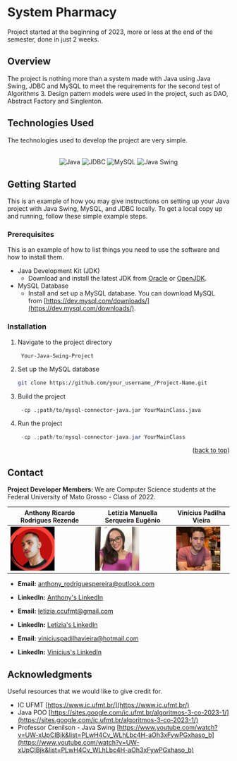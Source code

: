 # System Pharmacy 

Project started at the beginning of 2023, more or less at the end of the semester, done in just 2 weeks.

## Overview
The project is nothing more than a system made with Java using Java Swing, JDBC and MySQL to meet the requirements for the second test of Algorithms 3. Design pattern models were used in the project, such as DAO, Abstract Factory and Singlenton.

## Technologies Used

The technologies used to develop the project are very simple.

<div style="display: inline_block" align="center"><br>
  <img align="center" alt="Java" height="38" width="100" src="https://img.shields.io/badge/Java-007396?style=for-the-badge&logo=java&logoColor=white">
  <img align="center" alt="JDBC" height="38" width="100" src="https://img.shields.io/badge/JDBC-007396?style=for-the-badge&logo=java&logoColor=white">
  <img align="center" alt="MySQL" height="38" width="100" src="https://img.shields.io/badge/MySQL-4479A1?style=for-the-badge&logo=mysql&logoColor=white">
  <img align="center" alt="Java Swing" height="38" width="100" src="https://img.shields.io/badge/Java%20Swing-007396?style=for-the-badge&logo=java&logoColor=white">
</div>

<!-- GETTING STARTED -->
## Getting Started

This is an example of how you may give instructions on setting up your Java project with Java Swing, MySQL, and JDBC locally. To get a local copy up and running, follow these simple example steps.

### Prerequisites

This is an example of how to list things you need to use the software and how to install them.
* Java Development Kit (JDK)
  - Download and install the latest JDK from [Oracle](https://www.oracle.com/java/technologies/javase-downloads.html) or [OpenJDK](https://adoptopenjdk.net/).
* MySQL Database
  - Install and set up a MySQL database. You can download MySQL from [https://dev.mysql.com/downloads/](https://dev.mysql.com/downloads/).

### Installation

1. Navigate to the project directory
   ```cd
    Your-Java-Swing-Project
   ```
2. Set up the MySQL database
   ```sh
   git clone https://github.com/your_username_/Project-Name.git
   ```
3. Build the project
   ```javac
    -cp .;path/to/mysql-connector-java.jar YourMainClass.java
   ```
4. Run the project
   ```java
    -cp .;path/to/mysql-connector-java.jar YourMainClass
   ```
   
<p align="right">(<a href="#readme-top">back to top</a>)</p>

## Contact
<strong> Project Developer Members: </strong> We are Computer Science students at the Federal University of Mato Grosso - Class of 2022.

| Anthony Ricardo Rodrigues Rezende | Letízia Manuella Serqueira Eugênio | Vinícius Padilha Vieira|
| --- | --- | --- |
| <img src="./imageDevelopers/anthony.jpeg" alt="Anthony's Photo" width="100"/> | <img src="./imageDevelopers/letizia.jpeg" alt="Letizia's Photo" width="100"/> | <img src="./imageDevelopers/vinicius.jpeg" alt="Vinícius's Photo" width="100"/> |

- **Email:** anthony_rodriguespereira@outlook.com
- **LinkedIn:** [Anthony's LinkedIn](https://www.linkedin.com/in/anthony-ricardo-rodrigues-rezende-486917227/)

- **Email:** letizia.ccufmt@gmail.com
- **LinkedIn:** [Letizia's LinkedIn](https://www.linkedin.com/in/let%C3%ADzia-manuella-computerscience/)

- **Email:** viniciuspadilhavieira@hotmail.com
- **LinkedIn:** [Vinícius's LinkedIn](https://www.linkedin.com/in/vin%C3%ADcius-vieira-2918a1236?trk=contact-info)


## Acknowledgments
Useful resources that we would like to give credit for.

- IC UFMT [https://www.ic.ufmt.br/](https://www.ic.ufmt.br/)
- Java POO [https://sites.google.com/ic.ufmt.br/algoritmos-3-co-2023-1/](https://sites.google.com/ic.ufmt.br/algoritmos-3-co-2023-1/)
- Professor Crenilson - Java Swing [https://www.youtube.com/watch?v=UW-xUpCIBjk&list=PLwH4Cv_WLhLbc4H-aOh3xFywPGxhaso_b](https://www.youtube.com/watch?v=UW-xUpCIBjk&list=PLwH4Cv_WLhLbc4H-aOh3xFywPGxhaso_b)

##

